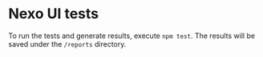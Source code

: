 # Nexo UI tests

To run the tests and generate results, execute `npm test`. The results will be saved under the `/reports` directory.
